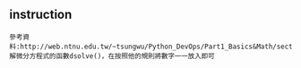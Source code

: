 ## instruction
```
參考資料:http://web.ntnu.edu.tw/~tsungwu/Python_DevOps/Part1_Basics&Math/section6_ODE.htm
解微分方程式的函數dsolve()，在按照他的規則將數字一一放入即可
```